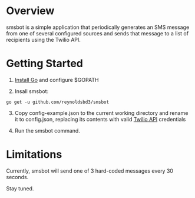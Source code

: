 # Overview

smsbot is a simple application that periodically generates an SMS message from
one of several configured sources and sends that message to a list of recipients
using the Twilio API.

# Getting Started

1. [Install Go](https://golang.org/doc/install) and configure $GOPATH

2. Insall smsbot:

  ```
  go get -u github.com/reynoldsbd3/smsbot
  ```

3. Copy config-example.json to the current working directory and rename it to
  config.json, replacing its contents with valid
  [Twilio API](https://www.twilio.com/try-twilio) credentials

4. Run the smsbot command.

# Limitations

Currently, smsbot will send one of 3 hard-coded messages every 30 seconds.

Stay tuned.
